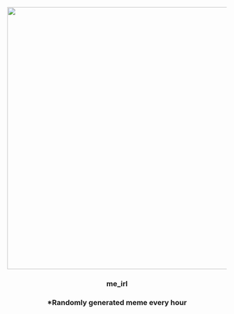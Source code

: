 <p align="center">
        <img src="https://i.redd.it/s6hyy3w2wrq91.gif" width="600" height="600">
        </p>
        <h3 align="center">me_irl</h3>
        <h3 align="center">*Randomly generated meme every hour</h3>
    